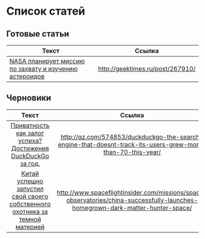 # Список статей

## Готовые статьи

|Текст|Ссылка|
|----------|:-------------:|
|[NASA планирует миссию по захвату и изучению астероидов](done/done/t_NASA_Asteroid_Redirect_Mission.txt)|http://geektimes.ru/post/267910/|

## Черновики

|Текст|Ссылка|%|
|:-------------:|:-------------:|:-------------:|
|[Приватность как залог успеха? Достижения DuckDuckGo за год.](draft/t_DuckDuckGo_70_percent.html)|http://qz.com/574853/duckduckgo-the-search-engine-that-doesnt-track-its-users-grew-more-than-70-this-year/|100|
|[Китай успешно запустил свой своего собственного охотника за темной материей](draft/t_China_dark_matter_hunter.html) |http://www.spaceflightinsider.com/missions/space-observatories/china-successfully-launches-homegrown-dark-matter-hunter-space/|100|
